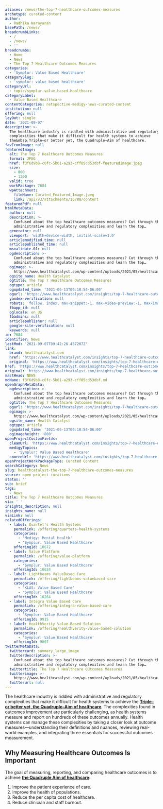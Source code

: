 ```yaml
---
aliases: /news/the-top-7-healthcare-outcomes-measures
archetype: curated-content
author:
  - Radhika Narayanan
basePath: /news/
breadcrumbLinks:
  - /
  - /news/
  - ''
breadcrumbs:
  - Home
  - News
  - The Top 7 Healthcare Outcomes Measures
categories:
  - 'Symplur: Value Based Healthcare'
categorySlug:
  - 'symplur: value based healthcare'
categoryUrl:
  - topic/symplur-value-based-healthcare
categoryLabel:
  - Value Based Healthcare
contentCategories: netspective-medigy-news-curated-content
institution: null
offering: null
layOut: single
date: '2021-09-07'
description: >-
  The healthcare industry is riddled with administrative and regulatory
  complexities that make it difficult for health systems to achieve
  the&nbsp;Triple–or better yet, the Quadruple–Aim of healthcare. 
favIconImage: null
featuredImage:
  alt: The Top 7 Healthcare Outcomes Measures
  format: JPEG
  href: f3f6d9b8-c6fc-5b01-a293-cff85cd53dbf-featuredImage.jpeg
  size:
    - 800
    - 1200
  valid: true
  workPackage: 7684
  wpAttachment:
    fileName: Curated_Featured_Image.jpeg
    link: /api/v3/attachments/16788/content
featuredPdf: null
htmlMetaData:
  author: null
  description: >-
    Confused about the top healthcare outcomes measures? Cut through the
    administrative and regulatory complexities and learn the top…
  generator: null
  viewport: 'width=device-width, initial-scale=1.0'
  articlemodified_time: null
  articlepublished_time: null
  msvalidate.01: null
  ogdescription: >-
    Confused about the top healthcare outcomes measures? Cut through the
    administrative and regulatory complexities and learn the top…
  ogimage: >-
    https://www.healthcatalyst.com/wp-content/uploads/2021/05/healthcare-financial-outcomes.jpeg
  ogsite_name: Health Catalyst
  ogtitle: The Top 7 Healthcare Outcomes Measures
  ogtype: article
  ogupdated_time: '2021-06-13T06:18:54-06:00'
  ogurl: 'https://www.healthcatalyst.com/insights/top-7-healthcare-outcome-measures/'
  yandex-verification: null
  robots: 'follow, index, max-snippet:-1, max-video-preview:-1, max-image-preview:large'
  fbapp_id: null
  oglocale: en_US
  fbadmins: null
  articlepublisher: null
  google-site-verification: null
  keywords: null
id: 7684
identifier: News
lastMod: '2021-09-07T09:42:26.457207Z'
link:
  brand: healthcatalyst.com
  href: 'https://www.healthcatalyst.com/insights/top-7-healthcare-outcome-measures/'
  original: 'https://www.healthcatalyst.com/insights/top-7-healthcare-outcome-measures/'
href: 'https://www.healthcatalyst.com/insights/top-7-healthcare-outcome-measures/'
original: 'https://www.healthcatalyst.com/insights/top-7-healthcare-outcome-measures/'
mastHead: NEWS
mdName: f3f6d9b8-c6fc-5b01-a293-cff85cd53dbf.md
openGraphMetaData:
  ogdescription: >-
    Confused about the top healthcare outcomes measures? Cut through the
    administrative and regulatory complexities and learn the top…
  ogtitle: The Top 7 Healthcare Outcomes Measures
  ogurl: 'https://www.healthcatalyst.com/insights/top-7-healthcare-outcome-measures/'
  ogimage: >-
    https://www.healthcatalyst.com/wp-content/uploads/2021/05/healthcare-financial-outcomes.jpeg
  ogsite_name: Health Catalyst
  ogtype: article
  ogupdated_time: '2021-06-13T06:18:54-06:00'
  ogimageheight: '800'
openProjectCustomFields:
  cleanUrl: 'https://www.healthcatalyst.com/insights/top-7-healthcare-outcome-measures/'
  medigyTopics:
    - 'Symplur: Value Based Healthcare'
  sourceUrl: 'https://www.healthcatalyst.com/insights/top-7-healthcare-outcome-measures/'
openProjectWorkPackageType: Curated Content
searchCategory: News
slug: healthcatalyst-the-top-7-healthcare-outcomes-measures
source: open-project-curations
status: ''
sub: brief
tags:
  - News
title: The Top 7 Healthcare Outcomes Measures
via: ' '
insights_description: null
insights_name: null
viaLink: null
relatedOfferings:
  - label: Quartet's Health Systems
    permalink: /offering/quartets-health-systems
    categories:
      - 'Medigy: Mental Health'
      - 'Symplur: Value Based Healthcare'
    offeringId: 10672
  - label: Value Platform
    permalink: /offering/value-platform
    categories:
      - 'Symplur: Value Based Healthcare'
    offeringId: 10624
  - label: Lightbeams ValueBased Care
    permalink: /offering/lightbeams-valuebased-care
    categories:
      - 'KLAS: Value Based Care'
      - 'Symplur: Value Based Healthcare'
    offeringId: 10264
  - label: Integra Value Based Care
    permalink: /offering/integra-value-based-care
    categories:
      - 'Symplur: Value Based Healthcare'
    offeringId: 9915
  - label: HealthVerity Value-Based Solution
    permalink: /offering/healthverity-value-based-solution
    categories:
      - 'Symplur: Value Based Healthcare'
    offeringId: 9807
twitterMetaData:
  twittercard: summary_large_image
  twitterdescription: >-
    Confused about the top healthcare outcomes measures? Cut through the
    administrative and regulatory complexities and learn the top…
  twittertitle: The Top 7 Healthcare Outcomes Measures
  twitterimage: >-
    https://www.healthcatalyst.com/wp-content/uploads/2021/05/healthcare-financial-outcomes.jpeg
  twitterurl: null
---
```

<p>The healthcare industry is riddled with administrative and regulatory complexities that make it difficult for health systems to achieve the&nbsp;<a href="http://www.ihi.org/communities/blogs/the-triple-aim-or-the-quadruple-aim-four-points-to-help-set-your-strategy"><strong>Triple–or better yet, the Quadruple–Aim of healthcare</strong></a>. The complexities found in outcomes improvement&nbsp;are particularly challenging, as health systems measure and report on hundreds of these outcomes annually. Health systems can manage these complexities by taking a closer look at outcome measures—understanding their definitions and nuances, reviewing real-world examples, and integrating three essentials for successful outcomes measurement.</p><h2><strong>Why Measuring Healthcare Outcomes Is Important</strong></h2><p>The goal of measuring, reporting, and comparing healthcare outcomes is to achieve&nbsp;<a href="http://www.ihi.org/engage/initiatives/tripleaim/Pages/default.aspx"><strong>the Quadruple Aim of healthcare</strong></a>:</p><ol><li>Improve the patient experience of care.</li><li>Improve the health of populations.</li><li>Reduce the per capita cost of healthcare.</li><li>Reduce clinician and staff burnout.</li></ol>
